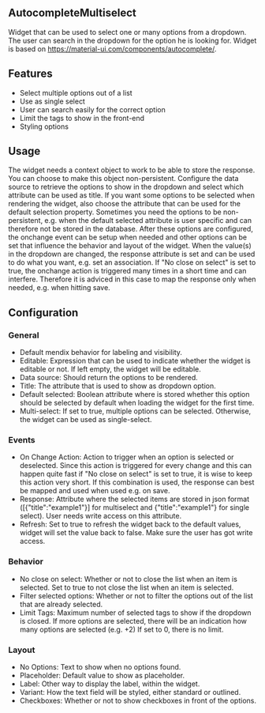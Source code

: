## AutocompleteMultiselect
Widget that can be used to select one or many options from a dropdown. The user can search in the dropdown for the option he is looking for. Widget is based on https://material-ui.com/components/autocomplete/.

## Features
- Select multiple options out of a list
- Use as single select
- User can search easily for the correct option
- Limit the tags to show in the front-end
- Styling options

## Usage
The widget needs a context object to work to be able to store the response. You can choose to make this object non-persistent. Configure the data source to retrieve the options to show in the dropdown and select which attribute can be used as title. If you want some options to be selected when rendering the widget, also choose the attribute that can be used for the default selection property. Sometimes you need the options to be non-persistent, e.g. when the default selected attribute is user specific and can therefore not be stored in the database. After these options are configured, the onchange event can be setup when needed and other options can be set that influence the behavior and layout of the widget. When the value(s) in the dropdown are changed, the response attribute is set and can be used to do what you want, e.g. set an association. If "No close on select" is set to true, the onchange action is triggered many times in a short time and can interfere. Therefore it is adviced in this case to map the response only when needed, e.g. when hitting save.

## Configuration
### General
- Default mendix behavior for labeling and visibility.
- Editable: Expression that can be used to indicate whether the widget is editable or not. If left empty, the widget will be editable.
- Data source: Should return the options to be rendered.
- Title: The attribute that is used to show as dropdown option.
- Default selected: Boolean attribute where is stored whether this option should be selected by default when loading the widget for the first time.
- Multi-select: If set to true, multiple options can be selected. Otherwise, the widget can be used as single-select.

### Events
- On Change Action: Action to trigger when an option is selected or deselected. Since this action is triggered for every change and this can happen quite fast if "No close on select" is set to true, it is wise to keep this action very short. If this combination is used, the response can best be mapped and used when used e.g. on save.
- Response: Attribute where the selected items are stored in json format ([{"title":"example1"}] for multiselect and {"title":"example1"} for single select). User needs write access on this attribute.
- Refresh: Set to true to refresh the widget back to the default values, widget will set the value back to false. Make sure the user has got write access.


### Behavior
- No close on select: Whether or not to close the list when an item is selected. Set to true to not close the list when an item is selected.
- Filter selected options: Whether or not to filter the options out of the list that are already selected.
- Limit Tags: Maximum number of selected tags to show if the dropdown is closed. If more options are selected, there will be an indication how many options are selected (e.g. +2) If set to 0, there is no limit.

### Layout
- No Options: Text to show when no options found.
- Placeholder: Default value to show as placeholder.
- Label: Other way to display the label, within the widget.
- Variant: How the text field will be styled, either standard or outlined.
- Checkboxes: Whether or not to show checkboxes in front of the options.
